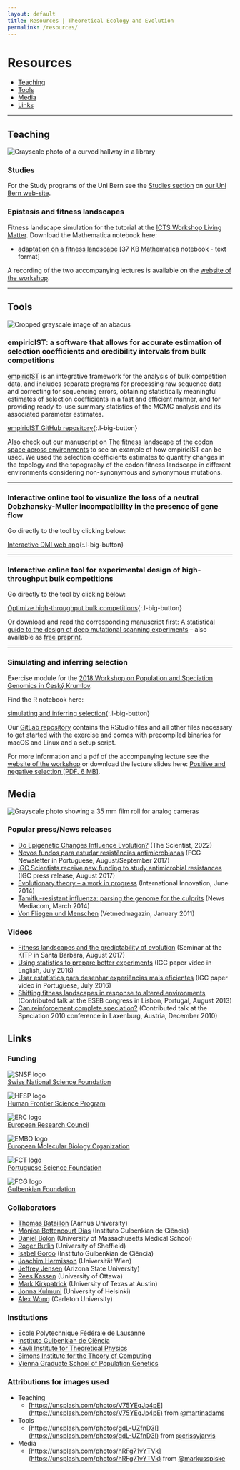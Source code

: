 ```yaml
---
layout: default
title: Resources | Theoretical Ecology and Evolution
permalink: /resources/
---
```

# Resources

* [Teaching](#teaching)
* [Tools](#tools)
* [Media](#media)
* [Links](#links)

---

## Teaching

![Grayscale photo of a curved hallway in a library](/assets/img/teaching.jpg)

### Studies

For the Study programs of the Uni Bern see the [Studies section](http://www.thee.iee.unibe.ch/studies/index_eng.html) on [our Uni Bern web-site](http://www.thee.iee.unibe.ch/).

### Epistasis and fitness landscapes

Fitness landscape simulation for the tutorial at the [ ICTS Workshop Living Matter](https://www.icts.res.in/program/LivingMatter2018). Download the Mathematica notebook here:

* [adaptation on a fitness landscape](/assets/download/fintess-landscape-simulation.nb) [37 KB [Mathematica](https://www.wolfram.com/mathematica/) notebook - text format]

A recording of the two accompanying lectures is available on the [website of the workshop](https://www.icts.res.in/program/LivingMatter2018).

---

## Tools

![Cropped grayscale image of an abacus](/assets/img/tools.jpg)

### empiricIST: a software that allows for accurate estimation of selection coefficients and credibility intervals from bulk competitions

[empiricIST](https://github.com/Matu2083/empiricIST) is an integrative framework for the analysis of bulk competition data, and includes separate programs for processing raw sequence data and correcting for sequencing errors, obtaining statistically meaningful estimates of selection coefficients in a fast and efficient manner, and for providing ready-to-use summary statistics of the MCMC analysis and its associated parameter estimates.

[empiricIST GitHub repository](https://github.com/Matu2083/empiricIST){:.l-big-button}

Also check out our manuscript on [The fitness landscape of the codon space across environments](https://doi.org/10.1101/252395) to see an example of how empiricIST can be used. We used the selection coefficients estimates to quantify changes in the topology and the topography of the codon fitness landscape in different environments considering non-synonymous and synonymous mutations.

---

### Interactive online tool to visualize the loss of a neutral Dobzhansky-Muller incompatibility in the presence of gene flow

Go directly to the tool by clicking below:

[Interactive DMI web app](https://evoldynamics.gitlab.io/dmi-js/model.html){:.l-big-button}

---

### Interactive online tool for experimental design of high-throughput bulk competitions

Go directly to the tool by clicking below:

[Optimize high-throughput bulk competitions](https://banklab.github.io/mut_scanning/visualize_page.html){:.l-big-button}

Or download and read the corresponding manuscript first: [A statistical guide to the design of deep mutational scanning experiments](http://www.genetics.org/content/early/2016/07/11/genetics.116.190462) – also available as [free preprint](http://biorxiv.org/content/early/2016/06/29/048892).

---

### Simulating and inferring selection

Exercise module for the [2018 Workshop on Population and Speciation Genomics in Český Krumlov](http://evomics.org/workshops/workshop-on-population-and-speciation-genomics/2018-workshop-on-population-and-speciation-genomics-cesky-krumlov/).

Find the R notebook here:

[simulating and inferring selection](https://evoldyn.gitlab.io/evomics-2018/){:.l-big-button}

Our [GitLab repository](https://gitlab.com/evoldyn/evomics-2018) contains the RStudio files and all other files necessary to get started with the exercise and comes with precompiled binaries for macOS and Linux and a setup script.

For more information and a pdf of the accompanying lecture see the [website of the workshop](http://evomics.org/workshops/workshop-on-population-and-speciation-genomics/2018-workshop-on-population-and-speciation-genomics-cesky-krumlov/) or download the lecture slides here: [Positive and negative selection [PDF, 6 MB]](https://evoldyn.gitlab.io/evomics-2018/lecture/positive_and_negative_selection.pdf).


## Media

![Grayscale photo showing a 35 mm film roll for analog cameras](/assets/img/media.jpg)

### Popular press/News releases

* [Do Epigenetic Changes Influence Evolution?](https://www.the-scientist.com/features/do-epigenetic-changes-influence-evolution-70591) (The Scientist, 2022)
* [ Novos fundos para estudar resistências antimicrobianas](https://www.dropbox.com/s/3mvjbjneyqb94fo/newsletter_17-08.png?dl=0) (FCG Newsletter in Portuguese, August/September 2017)
* [ IGC Scientists receive new funding to study antimicrobial resistances ](http://www.igc.gulbenkian.pt/pages/article.php/A=318___collection=newsIGC___year=2017) (IGC press release, August 2017)
* [ Evolutionary theory – a work in progress](https://dl.dropboxusercontent.com/u/11866163/internationalinoovation_small.pdf) (International Innovation, June 2014)
* [ Tamiflu-resistant influenza: parsing the genome for the culprits](http://actu.epfl.ch/news/tamiflu-resistant-influenza-parsing-the-genome-for/) (News Mediacom, March 2014)
* [ Von Fliegen und Menschen](https://dl.dropboxusercontent.com/u/11866163/vetmedmagazin.pdf) (Vetmedmagazin, January 2011)

### Videos

* [ Fitness landscapes and the predictability of evolution](http://online.kitp.ucsb.edu/online/ecoevo17/bank/) (Seminar at the KITP in Santa Barbara, August 2017)
* [ Using statistics to prepare better experiments](https://www.youtube.com/watch?v=e8ibr1gXDT8) (IGC paper video in English, July 2016)
* [ Usar estatística para desenhar experiências mais eficientes](https://www.youtube.com/watch?v=1DS_FHsPNZY) (IGC paper video in Portuguese, July 2016)
* [ Shifting fitness landscapes in response to altered environments](https://www.youtube.com/watch?v=PXzyWIGpOmM) (Contributed talk at the ESEB congress in Lisbon, Portugal, August 2013)
* [ Can reinforcement complete speciation?](https://www.youtube.com/watch?v=Pg4XUGUWjXM) (Contributed talk at the Speciation 2010 conference in Laxenburg, Austria, December 2010)

## Links

### Funding

<div class="layout-funding" markdown="1">

![SNSF logo](/assets/img/logos/SNF_logo_standard_web_color_pos_e.png)<br>
[Swiss National Science Foundation](https://www.snf.ch/en/FKhU9kAtfXx7w9AI/page/home)

![HFSP logo](/assets/img/logos/HFSP_horizontal_blue_0.jpg)<br>
[Human Frontier Science Program](https://www.hfsp.org/)

![ERC logo](/assets/img/logos/erc-logo-0.png)<br>
[European Research Council](https://erc.europa.eu/)

![EMBO logo](/assets/img/logos/embo-logo.jpg)<br>
[European Molecular Biology Organization](https://www.embo.org/)

![FCT logo](/assets/img/logos/fct-logo.jpg)<br>
[Portuguese Science Foundation](http://www.fct.pt/)

![FCG logo](/assets/img/logos/fcg-logo.jpg)<br>
[Gulbenkian Foundation](https://gulbenkian.pt/)

</div>

### Collaborators

* [Thomas Bataillon](http://pure.au.dk/portal/en/persons/thomas-bataillon(8a3f8bad-957a-4a82-a80f-ad722ed6796f).html) (Aarhus University)
* [Mónica Bettencourt Dias](http://sites.igc.gulbenkian.pt/ccr/) (Instituto Gulbenkian de Ciência)
* [Daniel Bolon](http://profiles.umassmed.edu/Profiles/display/133553) (University of Massachusetts Medical School)
* [Roger Butlin](https://www.shef.ac.uk/aps/staff-and-students/acadstaff/butlin) (University of Sheffield)
* [Isabel Gordo](http://eao.igc.gulbenkian.pt/EVB/index.html) (Instituto Gulbenkian de Ciência)
* [Joachim Hermisson](http://www.mabs.at/) (Universität Wien)
* [Jeffrey Jensen](http://jjensenlab.org/) (Arizona State University)
* [Rees Kassen](http://kassenlab.weebly.com/) (University of Ottawa)
* [Mark Kirkpatrick](http://www.sbs.utexas.edu/kirkpatrick_lab/k/home.html) (University of Texas at Austin)
* [Jonna Kulmuni](https://jonnakulmuni.wordpress.com/) (University of Helsinki)
* [Alex Wong](http://labs.carleton.ca/eme/) (Carleton University)

### Institutions

* [Ecole Polytechnique Fédérale de Lausanne](https://www.epfl.ch/)
* [Instituto Gulbenkian de Ciência](http://www.igc.gulbenkian.pt/pages/homepage.php)
* [Kavli Institute for Theoretical Physics](https://www.kitp.ucsb.edu/)
* [Simons Institute for the Theory of Computing](http://simons.berkeley.edu/)
* [Vienna Graduate School of Population Genetics](http://www.popgen-vienna.at/)

### Attributions for images used

* Teaching
  * [https://unsplash.com/photos/V75YEqJp4pE](https://unsplash.com/photos/V75YEqJp4pE) from [@martinadams](https://unsplash.com/@martinadams)
* Tools
  * [https://unsplash.com/photos/gdL-UZfnD3I](https://unsplash.com/photos/gdL-UZfnD3I) from [@crissyjarvis](https://unsplash.com/@crissyjarvis)
* Media
  * [https://unsplash.com/photos/hRFg71vYTVk](https://unsplash.com/photos/hRFg71vYTVk) from [@markusspiske](https://unsplash.com/@markusspiske)
